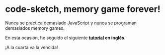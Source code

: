 # code-sketch, memory game forever!

Nunca se practica demasiado JavaScript y nunca se programan demasiados memory games. 

En esta ocasión, he seguido el siguiente **[tutorial](https://www.youtube.com/watch?v=eMhiMsEC9Uk&list=PLLX1I3KXZ-YH-woTgiCfONMya39-Ty8qw&index=1) en inglés**.

¡A la cuarta va la vencida!
